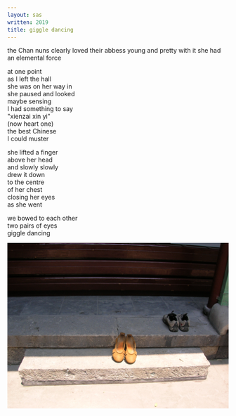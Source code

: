 ```yaml
---
layout: sas
written: 2019
title: giggle dancing
---
```


<div class="poem">
the Chan nuns  
clearly loved  
their abbess  
young and pretty with it  
she had an elemental force

at one point  
as I left the hall  
she was on her way in  
she paused and looked  
maybe sensing  
I had something to say  
"xienzai xin yi"  
(now heart one)  
the best Chinese  
I could muster

she lifted a finger  
above her head  
and slowly slowly  
drew it down  
to the centre  
of her chest  
closing her eyes  
as she went

we bowed to each other  
two pairs of eyes  
giggle dancing
</div>

!["China feet"](/assets/images/chan/shoes.jpg "China feet")
